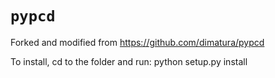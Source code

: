``pypcd``
=======

Forked and modified from https://github.com/dimatura/pypcd

To install, cd to the folder and run:
python setup.py install
